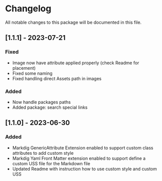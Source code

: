 # Changelog
All notable changes to this package will be documented in this file.

## [1.1.1] - 2023-07-21

### Fixed

- Image now have attribute applied properly (check Readme for placement)
- Fixed some naming
- Fixed handling direct Assets path in images

### Added

- Now handle packages paths
- Added package: search special links

## [1.1.0] - 2023-06-30

### Added 

 - Markdig GenericAttribute Extension enabled to support custom class attributes to add custom style
 - Markdig Yaml Front Matter extension enabled to support define a custom USS file for the Markdown file
 - Updated Readme with instruction how to use custom style and custom USS